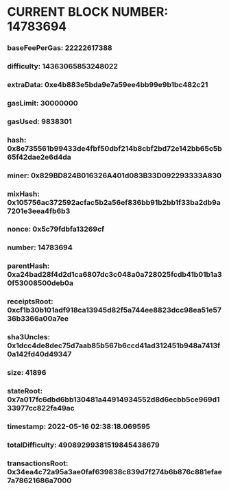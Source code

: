 # CURRENT BLOCK NUMBER: 14783694

### baseFeePerGas: 22222617388
### difficulty: 14363065853248022
### extraData: 0xe4b883e5bda9e7a59ee4bb99e9b1bc482c21
### gasLimit: 30000000
### gasUsed: 9838301
### hash: 0x8e735561b99433de4fbf50dbf214b8cbf2bd72e142bb65c5b65f42dae2e6d4da
### miner: 0x829BD824B016326A401d083B33D092293333A830
### mixHash: 0x105756ac372592acfac5b2a56ef836bb91b2bb1f33ba2db9a7201e3eea4fb6b3
### nonce: 0x5c79fdbfa13269cf
### number: 14783694
### parentHash: 0xa24bad28f4d2d1ca6807dc3c048a0a728025fcdb41b01b1a30f53008500deb0a
### receiptsRoot: 0xcf1b30b101adf918ca13945d82f5a744ee8823dcc98ea51e5736b3366a00a7ee
### sha3Uncles: 0x1dcc4de8dec75d7aab85b567b6ccd41ad312451b948a7413f0a142fd40d49347
### size: 41896
### stateRoot: 0x7a017fc6dbd6bb130481a44914934552d8d6ecbb5ce969d133977cc822fa49ac
### timestamp: 2022-05-16 02:38:18.069595
### totalDifficulty: 49089299381519845438679
### transactionsRoot: 0x34ea4c72a95a3ae0faf639838c839d7f274b6b876c881efae7a78621686a7000
